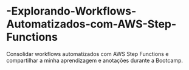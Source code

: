 # -Explorando-Workflows-Automatizados-com-AWS-Step-Functions
Consolidar workflows automatizados com AWS Step Functions e compartilhar a minha aprendizagem e anotações durante a Bootcamp.
